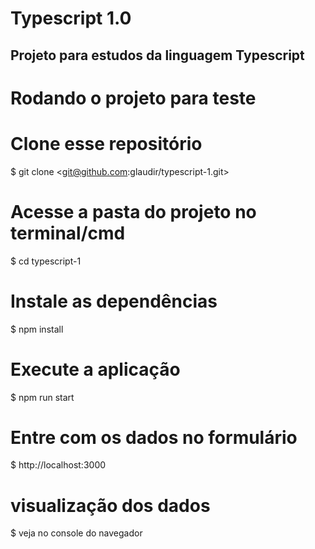 # Typescript 1.0
## Projeto para estudos da linguagem Typescript

# Rodando o projeto para teste
# Clone esse repositório
$ git clone <git@github.com:glaudir/typescript-1.git>

# Acesse a pasta do projeto no terminal/cmd
$ cd typescript-1

# Instale as dependências
$ npm install

# Execute a aplicação
$ npm run start

# Entre com os dados no formulário
$ http://localhost:3000

# visualização dos dados
$ veja no console do navegador

